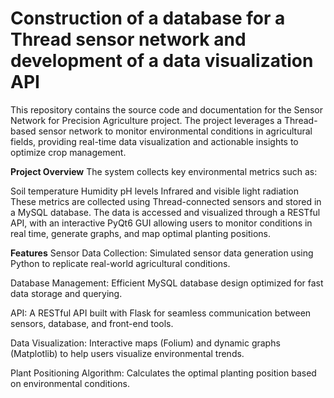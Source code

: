 # Construction of a database for a Thread sensor network and development of a data visualization API

This repository contains the source code and documentation for the Sensor Network for Precision Agriculture project. The project leverages a Thread-based sensor network to monitor environmental conditions in agricultural fields, providing real-time data visualization and actionable insights to optimize crop management.

**Project Overview**
The system collects key environmental metrics such as:

Soil temperature
Humidity
pH levels
Infrared and visible light radiation
These metrics are collected using Thread-connected sensors and stored in a MySQL database. The data is accessed and visualized through a RESTful API, with an interactive PyQt6 GUI allowing users to monitor conditions in real time, generate graphs, and map optimal planting positions.

**Features**
Sensor Data Collection: Simulated sensor data generation using Python to replicate real-world agricultural conditions.

Database Management: Efficient MySQL database design optimized for fast data storage and querying.

API: A RESTful API built with Flask for seamless communication between sensors, database, and front-end tools.

Data Visualization: Interactive maps (Folium) and dynamic graphs (Matplotlib) to help users visualize environmental trends.

Plant Positioning Algorithm: Calculates the optimal planting position based on environmental conditions.
